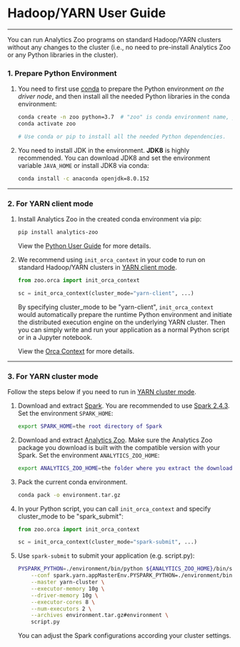 # Hadoop/YARN User Guide

---

You can run Analytics Zoo programs on standard Hadoop/YARN clusters without any changes to the cluster (i.e., no need to pre-install Analytics Zoo or any Python libraries in the cluster).

### **1. Prepare Python Environment**

1) You need to first use [conda](https://docs.conda.io/projects/conda/en/latest/user-guide/install/) to prepare the Python environment _on the driver node_, and then install all the needed Python libraries in the conda environment:

    ```bash
    conda create -n zoo python=3.7  # "zoo" is conda environment name, you can use any name you like.
    conda activate zoo
    
    # Use conda or pip to install all the needed Python dependencies.
    ``` 


2) You need to install JDK in the environment. __JDK8__ is highly recommended. You can download JDK8 and set the environment variable `JAVA_HOME` or install JDK8 via conda:

    ```bash
    conda install -c anaconda openjdk=8.0.152
    ```

---
### **2. For YARN client mode**

1) Install Analytics Zoo in the created conda environment via pip:

    ```bash
    pip install analytics-zoo
    ```

    View the [Python User Guide](python.html) for more details.

2) We recommend using `init_orca_context` in your code to run on standard Hadoop/YARN clusters in [YARN client mode](https://spark.apache.org/docs/latest/running-on-yarn.html#launching-spark-on-yarn). 

    ```python
    from zoo.orca import init_orca_context
    
    sc = init_orca_context(cluster_mode="yarn-client", ...)
    ```

    By specifying cluster_mode to be "yarn-client", `init_orca_context` would automatically prepare the runtime Python environment and initiate the distributed execution engine on the underlying YARN cluster. 
    Then you can simply write and run your application as a normal Python script or in a Jupyter notebook.
    
    View the [Orca Context](../../Orca/Overview/orca-context.html) for more details.

---
### **3. For YARN cluster mode**

Follow the steps below if you need to run in [YARN cluster mode](https://spark.apache.org/docs/latest/running-on-yarn.html#launching-spark-on-yarn).

1) Download and extract [Spark](https://spark.apache.org/downloads.html). You are recommended to use [Spark 2.4.3](https://archive.apache.org/dist/spark/spark-2.4.3/spark-2.4.3-bin-hadoop2.7.tgz). Set the environment `SPARK_HOME`:

    ```bash
    export SPARK_HOME=the root directory of Spark
    ```

2) Download and extract [Analytics Zoo](https://analytics-zoo.github.io/master/#release-download/). Make sure the Analytics Zoo package you download is built with the compatible version with your Spark. Set the environment `ANALYTICS_ZOO_HOME`:

    ```bash
    export ANALYTICS_ZOO_HOME=the folder where you extract the downloaded Analytics Zoo zip package
    ```

3) Pack the current conda environment.

    ```bash
    conda pack -o environment.tar.gz
    ```

4) In your Python script, you can call `init_orca_context` and specify cluster_mode to be "spark_submit":

    ```python
    from zoo.orca import init_orca_context
    
    sc = init_orca_context(cluster_mode="spark-submit", ...)
    ```

5) Use `spark-submit` to submit your application (e.g. script.py):

    ```bash
    PYSPARK_PYTHON=./environment/bin/python ${ANALYTICS_ZOO_HOME}/bin/spark-submit-python-with-zoo.sh \
        --conf spark.yarn.appMasterEnv.PYSPARK_PYTHON=./environment/bin/python \
        --master yarn-cluster \
        --executor-memory 10g \
        --driver-memory 10g \
        --executor-cores 8 \
        --num-executors 2 \
        --archives environment.tar.gz#environment \
        script.py
    ```

    You can adjust the Spark configurations according your cluster settings.
